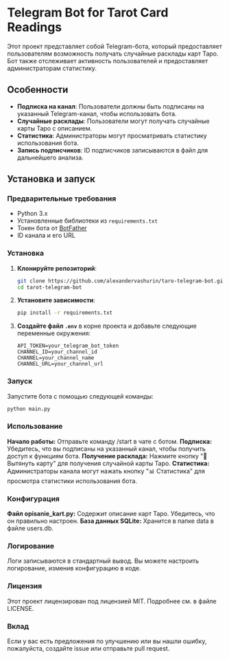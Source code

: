 # Telegram Bot for Tarot Card Readings

Этот проект представляет собой Telegram-бота, который предоставляет пользователям возможность получать случайные расклады карт Таро. Бот также отслеживает активность пользователей и предоставляет администраторам статистику.

## Особенности

- **Подписка на канал**: Пользователи должны быть подписаны на указанный Telegram-канал, чтобы использовать бота.
- **Случайные расклады**: Пользователи могут получать случайные карты Таро с описанием.
- **Статистика**: Администраторы могут просматривать статистику использования бота.
- **Запись подписчиков**: ID подписчиков записываются в файл для дальнейшего анализа.

## Установка и запуск

### Предварительные требования

- Python 3.x
- Установленные библиотеки из `requirements.txt`
- Токен бота от [BotFather](https://core.telegram.org/bots#botfather)
- ID канала и его URL

### Установка

1. **Клонируйте репозиторий**:

    ```bash
    git clone https://github.com/alexandervashurin/taro-telegram-bot.git
    cd tarot-telegram-bot
    ```

2. **Установите зависимости**:

    ```bash
    pip install -r requirements.txt
    ```

3. **Создайте файл `.env`** в корне проекта и добавьте следующие переменные окружения:

    ```
    API_TOKEN=your_telegram_bot_token
    CHANNEL_ID=your_channel_id
    CHANNEL=your_channel_name
    CHANNEL_URL=your_channel_url
    ```

### Запуск

Запустите бота с помощью следующей команды:

```bash
python main.py
```

### Использование
**Начало работы:**  Отправьте команду /start в чате с ботом.
**Подписка:** Убедитесь, что вы подписаны на указанный канал, чтобы получить доступ к функциям бота.
**Получение расклада:** Нажмите кнопку "🎴 Вытянуть карту" для получения случайной карты Таро.
**Статистика:** Администраторы канала могут нажать кнопку "📊 Статистика" для просмотра статистики использования бота.

### Конфигурация
**Файл opisanie_kart.py:** Содержит описание карт Таро. Убедитесь, что он правильно настроен.
**База данных SQLite:** Хранится в папке data в файле users.db.

### Логирование
Логи записываются в стандартный вывод. Вы можете настроить логирование, изменив конфигурацию в коде.

### Лицензия
Этот проект лицензирован под лицензией MIT. Подробнее см. в файле LICENSE.

### Вклад
Если у вас есть предложения по улучшению или вы нашли ошибку, пожалуйста, создайте issue или отправьте pull request.




